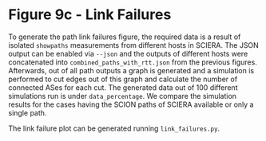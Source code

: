 # Figure 9c - Link Failures

To generate the path link failures figure, the required data is a result of isolated `showpaths` measurements from different hosts in SCIERA. The JSON output can be enabled via `--json` and the outputs of different hosts were concatenated into `combined_paths_with_rtt.json` from the previous figures. Afterwards, out of all path outputs a graph is generated and a simulation is performed to cut edges out of this graph and calculate the number of connected ASes for each cut. The generated data out of 100 different simulations run is under `data_percentage`. We compare the simulation results for the cases having the SCION paths of SCIERA available or only a single path.

The link failure plot can be generated running `link_failures.py`.